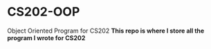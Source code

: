 # CS202-OOP
Object Oriented Program for CS202
**This repo is where I store all the program I wrote for CS202**
